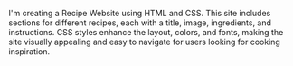I'm creating a Recipe Website using HTML and CSS. This site includes sections for different recipes, each with a title, image, ingredients, and instructions. CSS styles enhance the layout, colors, and fonts, making the site visually appealing and easy to navigate for users looking for cooking inspiration.
